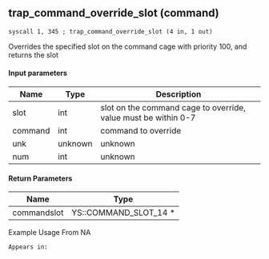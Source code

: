 ## trap_command_override_slot (command)

`syscall 1, 345 ; trap_command_override_slot (4 in, 1 out)`

Overrides the specified slot on the command cage with priority 100, and returns the slot

#### Input parameters
| Name | Type | Description
|------|------|------------
| slot   | int   | slot on the command cage to override, value must be within 0-7
| command   | int   | command to override
| unk   | unknown   | unknown
| num   | int   | unknown


#### Return Parameters
| Name | Type
|------|-----
| commandslot   | YS::COMMAND_SLOT_14 *   
Example Usage From NA






	Appears in:



